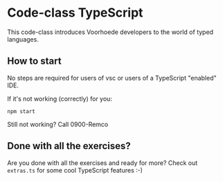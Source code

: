 # Code-class TypeScript

This code-class introduces Voorhoede developers to the world of typed languages.

## How to start
No steps are required for users of vsc or users of a TypeScript "enabled" IDE.

If it's not working (correctly) for you:

`npm start`

Still not working? Call 0900-Remco

## Done with all the exercises?

Are you done with all the exercises and ready for more?
Check out `extras.ts` for some cool TypeScript features :-)

